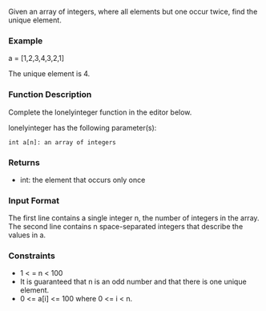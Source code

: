 Given an array of integers, where all elements but one occur twice, find the unique element.

### Example
a = [1,2,3,4,3,2,1]

The unique element is 4.

### Function Description

Complete the lonelyinteger function in the editor below.

lonelyinteger has the following parameter(s):

    int a[n]: an array of integers

### Returns

-    int: the element that occurs only once

### Input Format

The first line contains a single integer n, the number of integers in the array.
The second line contains n space-separated integers that describe the values in a.

### Constraints
- 1 < = n < 100
- It is guaranteed that n is an odd number and that there is one unique element.
- 0 <= a[i] <= 100 where 0 <= i < n.